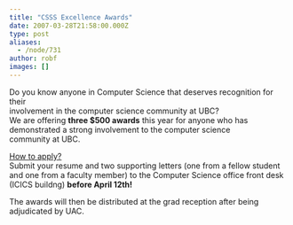```yaml
---
title: "CSSS Excellence Awards"
date: 2007-03-28T21:58:00.000Z
type: post
aliases:
  - /node/731
author: robf
images: []
---
```


<div class="field field-name-body field-type-text-with-summary field-label-hidden"><div class="field-items"><div class="field-item even"><p>Do you know anyone in Computer Science that deserves recognition for their<br>
involvement in the computer science community at UBC?<br>
We are offering <b>three $500 awards</b> this year for anyone who has<br>
demonstrated a strong involvement to the computer science<br>
community at UBC.  </p>
<p><u>How to apply?</u><br>
Submit your resume and two supporting letters (one from a fellow student<br>
and one from a faculty member) to the Computer Science office front desk<br>
(ICICS buildng) <b>before April 12th!</b></p>
<p>The awards will then be distributed at the grad reception after being<br>
adjudicated by UAC.    </p>
</div></div></div>    <footer>
          </footer>
